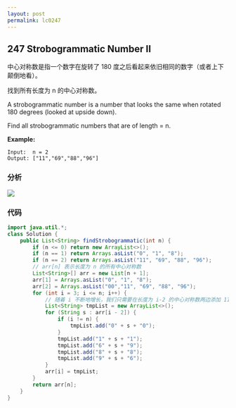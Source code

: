 ```yaml
---
layout: post
permalink: lc0247 
---
```


## 247 Strobogrammatic Number II

中心对称数是指一个数字在旋转了 180 度之后看起来依旧相同的数字（或者上下颠倒地看）。

找到所有长度为 n 的中心对称数。

A strobogrammatic number is a number that looks the same when rotated 180 degrees \(looked at upside down\).

Find all strobogrammatic numbers that are of length = n.

**Example:**

```text
Input:  n = 2
Output: ["11","69","88","96"]
```

### 分析

![](../.gitbook/assets/image%20%28184%29.png)

### 代码

```java
import java.util.*;
class Solution {
    public List<String> findStrobogrammatic(int n) {
        if (n <= 0) return new ArrayList<>();
        if (n == 1) return Arrays.asList("0", "1", "8");
        if (n == 2) return Arrays.asList("11", "69", "88", "96");
        // arr[n] 表示长度为 n 的所有中心对称数
        List<String>[] arr = new List[n + 1];
        arr[1] = Arrays.asList("0", "1", "8");
        arr[2] = Arrays.asList("00","11", "69", "88", "96");
        for (int i = 3; i <= n; i++) {
            // 随着 i 不断地增长，我们只需要在长度为 i-2 的中心对称数两边添加 11，69，88，96 即可。
            List<String> tmpList = new ArrayList<>();
            for (String s : arr[i - 2]) {
                if (i != n) {
                    tmpList.add("0" + s + "0");
                }
                tmpList.add("1" + s + "1");
                tmpList.add("6" + s + "9");
                tmpList.add("8" + s + "8");
                tmpList.add("9" + s + "6");
            }
            arr[i] = tmpList;
        }
        return arr[n];
    }
}
```
